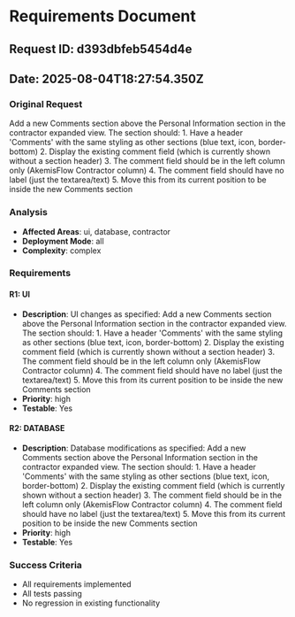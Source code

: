 # Requirements Document
## Request ID: d393dbfeb5454d4e
## Date: 2025-08-04T18:27:54.350Z

### Original Request
Add a new Comments section above the Personal Information section in the contractor expanded view. The section should: 1. Have a header 'Comments' with the same styling as other sections (blue text, icon, border-bottom) 2. Display the existing comment field (which is currently shown without a section header) 3. The comment field should be in the left column only (AkemisFlow Contractor column) 4. The comment field should have no label (just the textarea/text) 5. Move this from its current position to be inside the new Comments section

### Analysis
- **Affected Areas**: ui, database, contractor
- **Deployment Mode**: all
- **Complexity**: complex

### Requirements

#### R1: UI
- **Description**: UI changes as specified: Add a new Comments section above the Personal Information section in the contractor expanded view. The section should: 1. Have a header 'Comments' with the same styling as other sections (blue text, icon, border-bottom) 2. Display the existing comment field (which is currently shown without a section header) 3. The comment field should be in the left column only (AkemisFlow Contractor column) 4. The comment field should have no label (just the textarea/text) 5. Move this from its current position to be inside the new Comments section
- **Priority**: high
- **Testable**: Yes


#### R2: DATABASE
- **Description**: Database modifications as specified: Add a new Comments section above the Personal Information section in the contractor expanded view. The section should: 1. Have a header 'Comments' with the same styling as other sections (blue text, icon, border-bottom) 2. Display the existing comment field (which is currently shown without a section header) 3. The comment field should be in the left column only (AkemisFlow Contractor column) 4. The comment field should have no label (just the textarea/text) 5. Move this from its current position to be inside the new Comments section
- **Priority**: high
- **Testable**: Yes


### Success Criteria
- All requirements implemented
- All tests passing
- No regression in existing functionality
